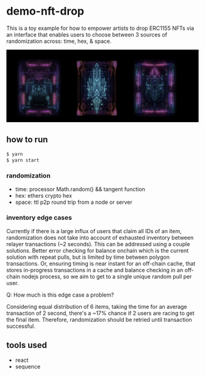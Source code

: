 # demo-nft-drop
This is a toy example for how to empower artists to drop ERC1155 NFTs via an interface that enables users to choose between 3 sources of randomization across: time, hex, & space.

![shelf](./card_shelf.png)

## how to run
```
$ yarn
$ yarn start
```

### randomization
- time: processor Math.random() && tangent function
- hex: ethers crypto hex
- space: ttl p2p round trip from a node or server

### inventory edge cases
Currently if there is a large influx of users that claim all IDs of an item, randomization does not take into account of exhausted inventory between relayer transactions (~2 seconds). This can be addressed using a couple solutions. Better error checking for balance onchain which is the current solution with repeat pulls, but is limited by time between polygon transactions. Or, ensuring timing is near instant for an off-chain cache, that stores in-progress transactions in a cache and balance checking in an off-chain nodejs process, so we aim to get to a single unique random pull per user.

Q: How much is this edge case a problem? 

Considering equal distribution of 6 items, taking the time for an average transaction of 2 second, there's a ~17% chance if 2 users are racing to get the final item. Therefore, randomization should be retried until transaction successful.

## tools used
- react
- sequence

